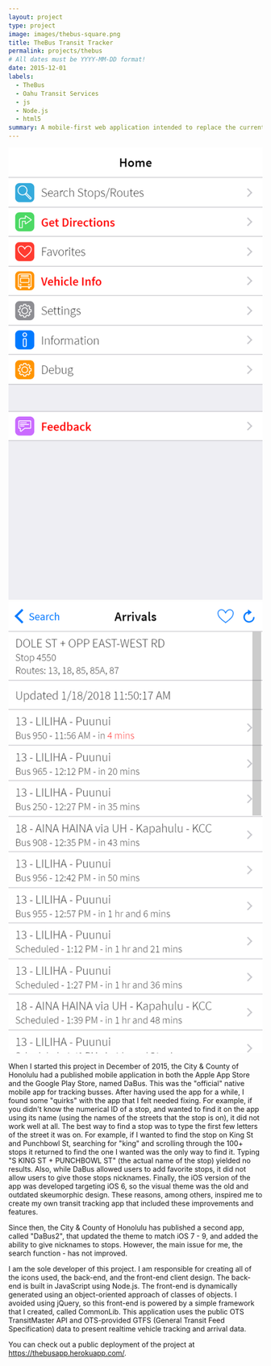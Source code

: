 ```yaml
---
layout: project
type: project
image: images/thebus-square.png
title: TheBus Transit Tracker
permalink: projects/thebus
# All dates must be YYYY-MM-DD format!
date: 2015-12-01
labels:
  - TheBus
  - Oahu Transit Services
  - js
  - Node.js
  - html5
summary: A mobile-first web application intended to replace the current City & County of Honolulu "DaBus" and "DaBus2" mobile apps. This application presents realtime tracking information for TheBus vehicles.
---
```


<div class="ui medium rounded images">
  <img class="ui image" src="../images/thebus-sample-1.png">
  <img class="ui image" src="../images/thebus-sample-2.png">
</div>

When I started this project in December of 2015, the City & County of Honolulu had a published mobile application in both the Apple App Store and the Google Play Store, named DaBus. This was the "official" native mobile app for tracking busses. After having used the app for a while, I found some "quirks" with the app that I felt needed fixing. For example, if you didn't know the numerical ID of a stop, and wanted to find it on the app using its name (using the names of the streets that the stop is on), it did not work well at all. The best way to find a stop was to type the first few letters of the street it was on. For example, if I wanted to find the stop on King St and Punchbowl St, searching for "king" and scrolling through the 100+ stops it returned to find the one I wanted was the only way to find it. Typing "S KING ST + PUNCHBOWL ST" (the actual name of the stop) yielded no results. Also, while DaBus allowed users to add favorite stops, it did not allow users to give those stops nicknames. Finally, the iOS version of the app was developed targeting iOS 6, so the visual theme was the old and outdated skeumorphic design. These reasons, among others, inspired me to create my own transit tracking app that included these improvements and features.

Since then, the City & County of Honolulu has published a second app, called "DaBus2", that updated the theme to match iOS 7 - 9, and added the ability to give nicknames to stops. However, the main issue for me, the search function - has not improved.

I am the sole developer of this project. I am responsible for creating all of the icons used, the back-end, and the front-end client design. The back-end is built in JavaScript using Node.js. The front-end is dynamically generated using an object-oriented approach of classes of objects. I avoided using jQuery, so this front-end is powered by a simple framework that I created, called CommonLib. This application uses the public OTS TransitMaster API and OTS-provided GTFS (General Transit Feed Specification) data to present realtime vehicle tracking and arrival data.

You can check out a public deployment of the project at <a href="https://thebusapp.herokuapp.com/">https://thebusapp.herokuapp.com/</a>.
